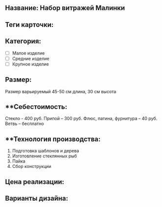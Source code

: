 ## **Название**: Набор витражей Малинки

## **Теги карточки:** 

## **Категория:** 
- [ ] Малое изделие 
- [ ] Средние изделие 
- [ ] Крупное изделие
## **Размер:**
Размер варьируемый 45-50 см длина, 30 см высота
## **Себестоимость:
Стекло - 400 руб.
Припой – 300 руб.
Флюс, патина, фурнитура – 40 руб.
Ветвь – бесплатно

## **Технология производства:
1. Подготовка шаблонов и дерева
2. Изготовление стеклянных рыб 
3. Пайка
4. Сбор конструкции

## **Цена реализации**:

## **Варианты дизайна:**
